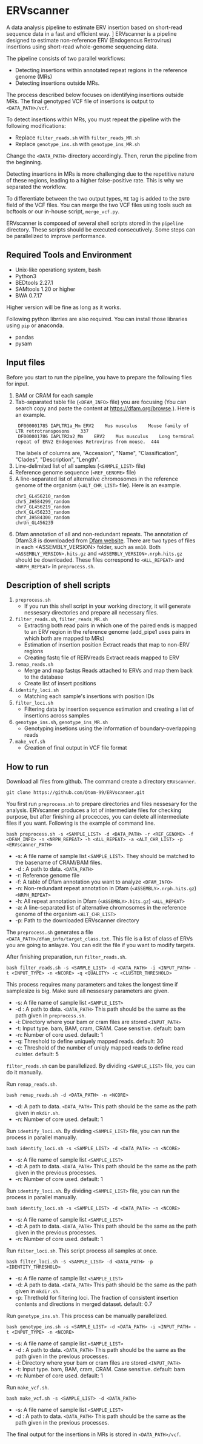 # ERVscanner
A data analysis pipeline to estimate ERV insertion based on short-read sequence data in a fast and efficient way.
]
ERVscanner is a pipeline designed to estimate non-reference ERV (Endogenous Retrovirus) insertions using short-read whole-genome sequencing data.

The pipeline consists of two parallel workflows:

- Detecting insertions within annotated repeat regions in the reference genome (MRs)
- Detecting insertions outside MRs.

The process described below focuses on identifying insertions outside MRs. The final genotyped VCF file of insertions is output to `<DATA_PATH>/vcf`.

To detect insertions within MRs, you must repeat the pipeline with the following modifications:

- Replace `filter_reads.sh` with `filter_reads_MR.sh`
- Replace `genotype_ins.sh` with `genotype_ins_MR.sh`

Change the `<DATA_PATH>` directory accordingly. Then, rerun the pipeline from the beginning.

Detecting insertions in MRs is more challenging due to the repetitive nature of these regions, leading to a higher false-positive rate. This is why we separated the workflow.

To differentiate between the two output types, `MI` tag is added to the `INFO` field of the VCF files. You can merge the two VCF files using tools such as bcftools or our in-house script, `merge_vcf.py`.

ERVscanner is composed of several shell scripts stored in the `pipeline` directory. These scripts should be executed consecutively. Some steps can be parallelized to improve performance.

## Required Tools and Environment
- Unix-like operationg system, bash
- Python3
- BEDtools 2.27.1
- SAMtools 1.20 or higher
- BWA 0.7.17

Higher version will be fine as long as it works.

Following python librries are also required. You can install those libraries using `pip` or anaconda.

- pandas
- pysam

## Input files

Before you start to run the pipeline, you have to prepare the following files for input.

1. BAM or CRAM for each sample
1. Tab-separated table file (`<DFAM_INFO>` file) you are focusing (You can search copy and paste the content at https://dfam.org/browse.). Here is an example.
   ```
    DF000001785	IAPLTR1a_Mm	ERV2	Mus musculus	Mouse family of LTR retrotransposons	337
    DF000001786	IAPLTR2a2_Mm	ERV2	Mus musculus	Long terminal repeat of ERV2 Endogenous Retrovirus from mouse.	444
   ```
   The labels of columns are, "Accession", "Name", "Classification", "Clades", "Description", "Length".
1. Line-delimited list of all samples (`<SAMPLE_LIST>` file)
1. Reference genome sequence (`<REF_GENOME>` file)
1. A line-separated list of alternative chromosomes in the reference genome of the organism (`<ALT_CHR_LIST>` file). Here is an example.
   ```
   chr1_GL456210_random
   chr5_JH584299_random
   chr7_GL456219_random
   chrX_GL456233_random
   chrY_JH584300_random
   chrUn_GL456239
   ```
1. Dfam annotation of all and non-redundant repeats. The annotation of Dfam3.8 is downloaded from [Dfam website](https://www.dfam.org/releases/Dfam_3.8/annotations/). There are two types of files in each <ASSEMBLY_VERSION> folder, such as `mm10`. Both `<ASSEMBLY_VERSION>.hits.gz` and `<ASSEMBLY_VERSION>.nrph.hits.gz` should be downloaded. These files correspond to `<ALL_REPEAT>` and `<NRPH_REPEAT>` in `preprocess.sh`.

## Description of shell scripts

1. `preprocess.sh`
   - If you run this shell script in your working directory, it will generate nessesary directories and prepare all necessary files. 
1. `filter_reads.sh`, `filter_reads_MR.sh`
   - Extracting both read pairs in which one of the paired ends is mapped to an ERV region in the reference genome (add_pipe1 uses pairs in which both are mapped to MRs)
   - Estimation of insertion position Extract reads that map to non-ERV regions
   - Creating fastq file of RERVreads Extract reads mapped to ERV
1. `remap_reads.sh`
   - Merge and map fastqs Reads attached to ERVs and map them back to the database
   - Create list of insert positions
1. `identify_loci.sh`
   - Matching each sample's insertions with position IDs
1. `filter_loci.sh`
   - Filtering data by insertion sequence estimation and creating a list of insertions across samples
1. `genotype_ins.sh`, `genotype_ins_MR.sh`
   - Genotyping insetions using the information of boundary-overlapping reads
1. `make_vcf.sh`
   - Creation of final output in VCF file format

## How to run

Download all files from github. The command create a directory `ERVscanner`.

```
git clone https://github.com/Qtom-99/ERVscanner.git
```

You first run `preprocess.sh` to prepare directories and files nessesary for the analysis. ERVscanner produces a lot of intermediate files for checking purpose, but after finishing all procecces, you can delete all intermediate files if you want. Following is the example of command line.
```
bash preprocess.sh -s <SAMPLE_LIST> -d <DATA_PATH> -r <REF_GENOME> -f <DFAM_INFO> -n <NRPH_REPEAT> -h <ALL_REPEAT> -a <ALT_CHR_LIST> -p <ERVscanner_PATH>
```
- -s: A file name of sample list `<SAMPLE_LIST>`. They should be matched to the basename of CRAM/BAM files.
- -d : A path to data. `<DATA_PATH>`
- -r: Reference genome file
- -f: A table of Dfam annotation you want to analyze `<DFAM_INFO>`
- -n: Non-redundant repeat annotation in Dfam (`<ASSEMBLY>.nrph.hits.gz`) `<NRPH_REPEAT>`
- -h: All repeat annotation in Dfam (`<ASSEMBLY>.hits.gz`) `<ALL_REPEAT>`
- -a: A line-separated list of alternative chromosomes in the reference genome of the organism `<ALT_CHR_LIST>`
- -p: Path to the downloaded ERVscanner directory

The `preprocess.sh` generates a file `<DATA_PATH>/dfam_info/target_class.txt`. This file is a list of class of ERVs you are going to anlayze. You can edit the file if you want to modify targets.

After finishing preparation, run `filter_reads.sh`.
```
bash filter_reads.sh -s <SAMPLE_LIST> -d <DATA_PATH> -i <INPUT_PATH> -t <INPUT_TYPE> -n <NCORE> -q <QUALITY> -c <CLUSTER_THRESHOLD>
```
This process requires many parameters and takes the longest time if samplesize is big. Make sure all nessesary parameters are given.
- -s: A file name of sample list `<SAMPLE_LIST>`
- -d : A path to data. `<DATA_PATH>` This path should be the same as the path given in `preprocess.sh`.
- -i: Directory where your bam or cram files are stored `<INPUT_PATH>`
- -t: Input type. bam, BAM, cram, CRAM. Case sensitive. default: bam
- -n: Number of core used. default: 1
- -q: Threshold to define uniquely mapped reads. default: 30
- -c: Threshold of the number of uniqly mapped reads to define read culster. default: 5

`filter_reads.sh` can be parallelized. By dividing `<SAMPLE_LIST>` file, you can do it manually.

Run `remap_reads.sh`. 
```
bash remap_reads.sh -d <DATA_PATH> -n <NCORE>
```
- -d: A path to data. `<DATA_PATH>` This path should be the same as the path given in `mkdir.sh`.
- -n: Number of core used. default: 1

Run `identify_loci.sh`. By dividing `<SAMPLE_LIST>` file, you can run the process in parallel manually.

```
bash identify_loci.sh -s <SAMPLE_LIST> -d <DATA_PATH> -n <NCORE>
```
- -s: A file name of sample list `<SAMPLE_LIST>`
- -d: A path to data. `<DATA_PATH>` This path should be the same as the path given in the previous processes.
- -n: Number of core used. default: 1

Run `identify_loci.sh`. By dividing `<SAMPLE_LIST>` file, you can run the process in parallel manually.

```
bash identify_loci.sh -s <SAMPLE_LIST> -d <DATA_PATH> -n <NCORE>
```
- -s: A file name of sample list `<SAMPLE_LIST>`
- -d: A path to data. `<DATA_PATH>` This path should be the same as the path given in the previous processes.
- -n: Number of core used. default: 1

Run `filter_loci.sh`. This script process all samples at once.
```
bash filter_loci.sh -s <SAMPLE_LIST> -d <DATA_PATH> -p <IDENTITY_THRESHOLD>
```
- -s: A file name of sample list `<SAMPLE_LIST>`
- -d: A path to data. `<DATA_PATH>` This path should be the same as the path given in `mkdir.sh`.
- -p: Threthold for filtering loci. The fraction of consistent insertion contents and directions in merged dataset. default: 0.7

Run `genotype_ins.sh`. This process can be manually parallelized.

```
bash genotype_ins.sh -s <SAMPLE_LIST> -d <DATA_PATH> -i <INPUT_PATH> -t <INPUT_TYPE> -n <NCORE>
```
- -s: A file name of sample list `<SAMPLE_LIST>`
- -d : A path to data. `<DATA_PATH>` This path should be the same as the path given in the previous processes.
- -i: Directory where your bam or cram files are stored `<INPUT_PATH>`
- -t: Input type. bam, BAM, cram, CRAM. Case sensitive. default: bam
- -n: Number of core used. default: 1

Run `make_vcf.sh`. 
```
bash make_vcf.sh -s <SAMPLE_LIST> -d <DATA_PATH>
```

- -s: A file name of sample list `<SAMPLE_LIST>`
- -d : A path to data. `<DATA_PATH>` This path should be the same as the path given in the previous processes.

The final output for the insertions in MRs is stored in `<DATA_PATH>/vcf`.


